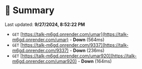 # 📖 Summary
Last updated: **9/27/2024, 8:52:22 PM**

- `GET` [https://talk-m6gd.onrender.com/umar](https://talk-m6gd.onrender.com/umar) - **Down** (564ms)
- `GET` [https://talk-m6gd.onrender.com/9337](https://talk-m6gd.onrender.com/9337) - **Down** (236ms)
- `GET` [https://talk-m6gd.onrender.com/umar920](https://talk-m6gd.onrender.com/umar920) - **Down** (164ms)
